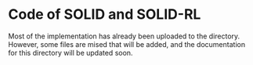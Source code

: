 # Code of SOLID and SOLID-RL

Most of the implementation has already been uploaded to the directory. However, some files are mised that will be added, and the documentation for this directory will be updated soon.
